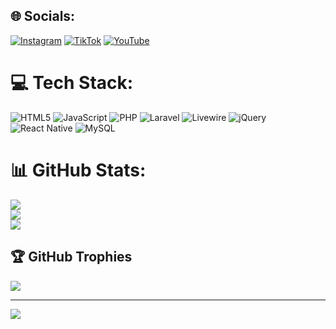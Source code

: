 
## 🌐 Socials:
[![Instagram](https://img.shields.io/badge/Instagram-%23E4405F.svg?logo=Instagram&logoColor=white)](https://instagram.com/theamah_) [![TikTok](https://img.shields.io/badge/TikTok-%23000000.svg?logo=TikTok&logoColor=white)](https://tiktok.com/@blsquit) [![YouTube](https://img.shields.io/badge/YouTube-%23FF0000.svg?logo=YouTube&logoColor=white)](https://youtube.com/@blsquit) 

# 💻 Tech Stack:
![HTML5](https://img.shields.io/badge/html5-%23E34F26.svg?style=for-the-badge&logo=html5&logoColor=white) ![JavaScript](https://img.shields.io/badge/javascript-%23323330.svg?style=for-the-badge&logo=javascript&logoColor=%23F7DF1E) ![PHP](https://img.shields.io/badge/php-%23777BB4.svg?style=for-the-badge&logo=php&logoColor=white) ![Laravel](https://img.shields.io/badge/laravel-%23FF2D20.svg?style=for-the-badge&logo=laravel&logoColor=white) ![Livewire](https://img.shields.io/badge/livewire-%234e56a6.svg?style=for-the-badge&logo=livewire&logoColor=white) ![jQuery](https://img.shields.io/badge/jquery-%230769AD.svg?style=for-the-badge&logo=jquery&logoColor=white) ![React Native](https://img.shields.io/badge/react_native-%2320232a.svg?style=for-the-badge&logo=react&logoColor=%2361DAFB) ![MySQL](https://img.shields.io/badge/mysql-4479A1.svg?style=for-the-badge&logo=mysql&logoColor=white)
# 📊 GitHub Stats:
![](https://github-readme-stats.vercel.app/api?username=Mansjoer&theme=dark&hide_border=false&include_all_commits=true&count_private=true)<br/>
![](https://github-readme-streak-stats.herokuapp.com/?user=Mansjoer&theme=dark&hide_border=false)<br/>
![](https://github-readme-stats.vercel.app/api/top-langs/?username=Mansjoer&theme=dark&hide_border=false&include_all_commits=true&count_private=true&layout=compact)

## 🏆 GitHub Trophies
![](https://github-profile-trophy.vercel.app/?username=Mansjoer&theme=dark&no-frame=false&no-bg=true&margin-w=4)

---
[![](https://visitcount.itsvg.in/api?id=Mansjoer&icon=0&color=0)](https://visitcount.itsvg.in)

<!-- Proudly created with GPRM ( https://gprm.itsvg.in ) -->
